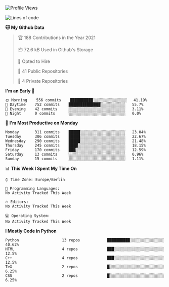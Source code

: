 <!--START_SECTION:waka-->
![Profile Views](http://img.shields.io/badge/Profile%20Views-1-blue)

![Lines of code](https://img.shields.io/badge/From%20Hello%20World%20I%27ve%20Written-136123%20lines%20of%20code-blue)

**🐱 My Github Data** 

> 🏆 188 Contributions in the Year 2021
 > 
> 📦 72.6 kB Used in Github's Storage 
 > 
> 💼 Opted to Hire
 > 
> 📜 41 Public Repositories 
 > 
> 🔑 4 Private Repositories  
 > 
**I'm an Early 🐤** 

```text
🌞 Morning    556 commits    ██████████░░░░░░░░░░░░░░░   41.19% 
🌆 Daytime    752 commits    ██████████████░░░░░░░░░░░   55.7% 
🌃 Evening    42 commits     ░░░░░░░░░░░░░░░░░░░░░░░░░   3.11% 
🌙 Night      0 commits      ░░░░░░░░░░░░░░░░░░░░░░░░░   0.0%

```
📅 **I'm Most Productive on Monday** 

```text
Monday       311 commits    █████░░░░░░░░░░░░░░░░░░░░   23.04% 
Tuesday      306 commits    █████░░░░░░░░░░░░░░░░░░░░   22.67% 
Wednesday    290 commits    █████░░░░░░░░░░░░░░░░░░░░   21.48% 
Thursday     245 commits    ████░░░░░░░░░░░░░░░░░░░░░   18.15% 
Friday       170 commits    ███░░░░░░░░░░░░░░░░░░░░░░   12.59% 
Saturday     13 commits     ░░░░░░░░░░░░░░░░░░░░░░░░░   0.96% 
Sunday       15 commits     ░░░░░░░░░░░░░░░░░░░░░░░░░   1.11%

```


📊 **This Week I Spent My Time On** 

```text
⌚︎ Time Zone: Europe/Berlin

💬 Programming Languages: 
No Activity Tracked This Week

🔥 Editors: 
No Activity Tracked This Week

💻 Operating System: 
No Activity Tracked This Week

```

**I Mostly Code in Python** 

```text
Python                   13 repos            ██████████░░░░░░░░░░░░░░░   40.62% 
HTML                     4 repos             ███░░░░░░░░░░░░░░░░░░░░░░   12.5% 
C++                      4 repos             ███░░░░░░░░░░░░░░░░░░░░░░   12.5% 
TeX                      2 repos             █░░░░░░░░░░░░░░░░░░░░░░░░   6.25% 
CSS                      2 repos             █░░░░░░░░░░░░░░░░░░░░░░░░   6.25%

```



<!--END_SECTION:waka-->
